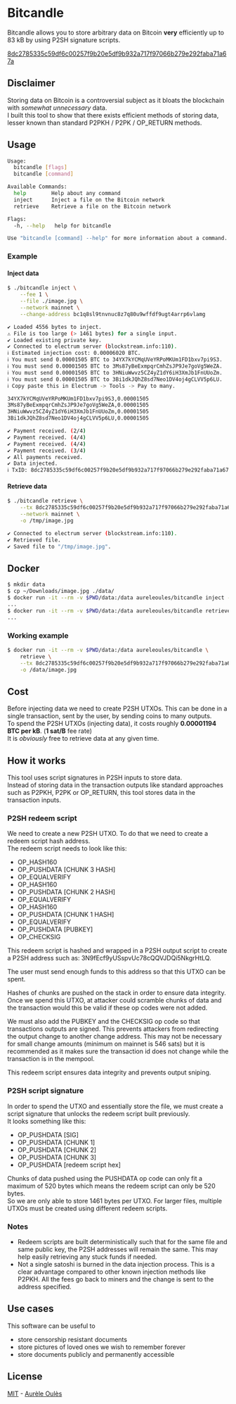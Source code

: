 # Bitcandle
Bitcandle allows you to store arbitrary data on Bitcoin **very** efficiently up to 83 kB by using P2SH signature scripts.

[8dc2785335c59df6c00257f9b20e5df9b932a717f97066b279e292faba71a67a](https://blockstream.info/tx/8dc2785335c59df6c00257f9b20e5df9b932a717f97066b279e292faba71a67a)

## Disclaimer
Storing data on Bitcoin is a controversial subject as it bloats the blockchain with _somewhat unnecessary_ data.  
I built this tool to show that there exists efficient methods of storing data, lesser known than standard P2PKH / P2PK / OP_RETURN methods.

## Usage
```bash
Usage:
  bitcandle [flags]
  bitcandle [command]

Available Commands:
  help        Help about any command
  inject      Inject a file on the Bitcoin network
  retrieve    Retrieve a file on the Bitcoin network

Flags:
  -h, --help   help for bitcandle

Use "bitcandle [command] --help" for more information about a command.
```
### Example
#### Inject data
```bash
$ ./bitcandle inject \
    --fee 1 \
    --file ./image.jpg \
    --network mainnet \
    --change-address bc1q8sl9tnvnuc8z7q80u9wffdf9ugt4arrp6vlamg

✔ Loaded 4556 bytes to inject.
⚠ File is too large (> 1461 bytes) for a single input.
✔ Loaded existing private key.
✔ Connected to electrum server (blockstream.info:110).
ℹ Estimated injection cost: 0.00006020 BTC.
ℹ You must send 0.00001505 BTC to 34YX7kYCMqUVeYRPoMKUm1FD1bxv7pi9S3.
ℹ You must send 0.00001505 BTC to 3Ms87yBeExmpqrCmhZsJP9Je7goVg5WeZA.
ℹ You must send 0.00001505 BTC to 3HNiuWwvz5CZ4yZ1dY6iH3XmJb1FnUUoZm.
ℹ You must send 0.00001505 BTC to 3Bi1dkJQhZ8sd7Neo1DV4oj4gCLVV5p6LU.
ℹ Copy paste this in Electrum -> Tools -> Pay to many.

34YX7kYCMqUVeYRPoMKUm1FD1bxv7pi9S3,0.00001505
3Ms87yBeExmpqrCmhZsJP9Je7goVg5WeZA,0.00001505
3HNiuWwvz5CZ4yZ1dY6iH3XmJb1FnUUoZm,0.00001505
3Bi1dkJQhZ8sd7Neo1DV4oj4gCLVV5p6LU,0.00001505

✔ Payment received. (2/4)
✔ Payment received. (4/4)
✔ Payment received. (4/4)
✔ Payment received. (3/4)
✔ All payments received.
✔ Data injected.
ℹ TxID: 8dc2785335c59df6c00257f9b20e5df9b932a717f97066b279e292faba71a67a
```

#### Retrieve data
```bash
$ ./bitcandle retrieve \
    --tx 8dc2785335c59df6c00257f9b20e5df9b932a717f97066b279e292faba71a67a \
    --network mainnet \
    -o /tmp/image.jpg

✔ Connected to electrum server (blockstream.info:110).
✔ Retrieved file.
✔ Saved file to "/tmp/image.jpg".
```

## Docker
```bash
$ mkdir data
$ cp ~/Downloads/image.jpg ./data/
$ docker run -it --rm -v $PWD/data:/data aureleoules/bitcandle inject -f ./image.jpg [args]
...
$ docker run -it --rm -v $PWD/data:/data aureleoules/bitcandle retrieve [args]
...
```

### Working example
```bash
$ docker run -it --rm -v $PWD/data:/data aureleoules/bitcandle \
    retrieve \
    --tx 8dc2785335c59df6c00257f9b20e5df9b932a717f97066b279e292faba71a67a \
    -o /data/image.jpg
```

## Cost
Before injecting data we need to create P2SH UTXOs. This can be done in a single transaction, sent by the user, by sending coins to many outputs.   
To spend the P2SH UTXOs (injecting data), it costs roughly **0.00001194 BTC per kB**. (**1 sat/B** fee rate)  
It is _obviously_ free to retrieve data at any given time.

## How it works
This tool uses script signatures in P2SH inputs to store data.  
Instead of storing data in the transaction outputs like standard approaches such as P2PKH, P2PK or OP_RETURN, this tool stores data in the transaction inputs.  

### P2SH redeem script
We need to create a new P2SH UTXO. To do that we need to create a redeem script hash address.  
The redeem script needs to look like this:  
- OP_HASH160
- OP_PUSHDATA [CHUNK 3 HASH]
- OP_EQUALVERIFY 
- OP_HASH160
- OP_PUSHDATA [CHUNK 2 HASH]
- OP_EQUALVERIFY
- OP_HASH160
- OP_PUSHDATA [CHUNK 1 HASH]
- OP_EQUALVERIFY
- OP_PUSHDATA [PUBKEY]
- OP_CHECKSIG

This redeem script is hashed and wrapped in a P2SH output script to create a P2SH address such as: 3N9fEcf9yUSspvUc78cQQVJDQi5NkgrHtLQ.  

The user must send enough funds to this address so that this UTXO can be spent.  

Hashes of chunks are pushed on the stack in order to ensure data integrity.  
Once we spend this UTXO, at attacker could scramble chunks of data and the transaction would this be valid if these op codes were not added.  

We must also add the PUBKEY and the CHECKSIG op code so that transactions outputs are signed. This prevents attackers from redirecting the output change to another change address. This may not be necessary for small change amounts (minimum on mainnet is 546 sats) but it is recommended as it makes sure the transaction id does not change while the transaction is in the mempool.  

This redeem script ensures data integrity and prevents output sniping.  

### P2SH script signature
In order to spend the UTXO and essentially store the file, we must create a script signature that unlocks the redeem script built previously.  
It looks something like this:  
* OP_PUSHDATA [SIG]
* OP_PUSHDATA [CHUNK 1]
* OP_PUSHDATA [CHUNK 2]
* OP_PUSHDATA [CHUNK 3]
* OP_PUSHDATA [redeem script hex]

Chunks of data pushed using the PUSHDATA op code can only fit a maximum of 520 bytes which means the redeem script can only be 520 bytes.  
So we are only able to store 1461 bytes per UTXO. For larger files, multiple UTXOs must be created using different redeem scripts.

### Notes
* Redeem scripts are built deterministically such that for the same file and same public key, the P2SH addresses will remain the same. This may help easily retrieving any stuck funds if needed.  
* Not a single satoshi is burned in the data injection process. This is a clear advantage compared to other known injection methods like P2PKH. All the fees go back to miners and the change is sent to the address specified.

## Use cases
This software can be useful to
* store censorship resistant documents
* store pictures of loved ones we wish to remember forever
* store documents publicly and permanently accessible

## License
[MIT](https://github.com/aureleoules/bitcandle/blob/master/LICENSE) - [Aurèle Oulès](https://www.aureleoules.com)
